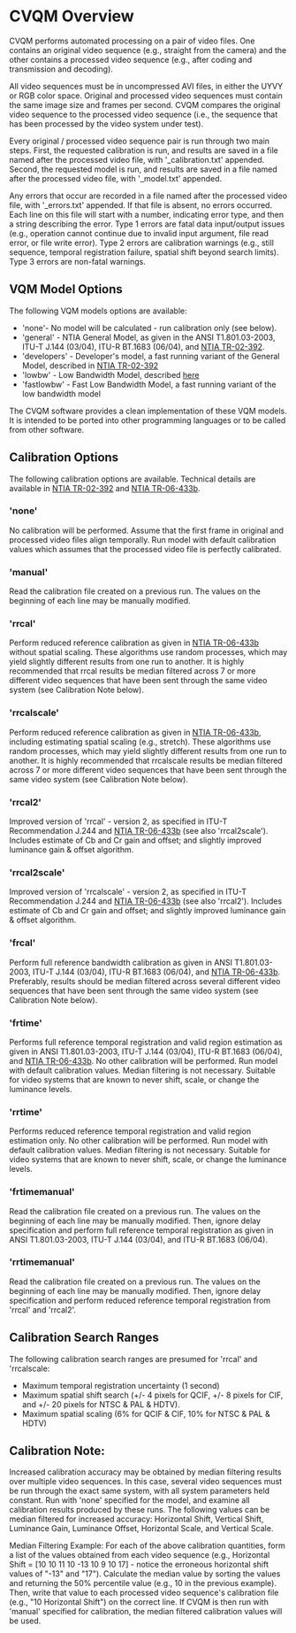 # CVQM Overview
CVQM performs automated processing on a pair of video files. One contains an original video sequence (e.g., straight from the camera) and the other contains a processed video sequence (e.g., after coding and transmission and decoding). 

All video sequences must be in uncompressed AVI files, in either the UYVY or RGB color space. Original and processed video sequences must contain the same image size and frames per second. CVQM compares the original video sequence to the processed video sequence (i.e., the sequence that has been processed by the video system under test). 

Every original / processed video sequence pair is run through two main steps. First, the requested calibration is run, and results are saved in a file named after the processed video file, with '_calibration.txt' appended. Second, the requested model is run, and results are saved in a file named after the processed video file, with '_model.txt' appended.

Any errors that occur are recorded in a file named after the processed video file, with '_errors.txt' appended. If that file is absent, no errors occurred. Each line on this file will start with a number, indicating error type, and then a string describing the error. 
Type 1 errors are fatal data input/output issues (e.g., operation cannot continue due to invalid input argument, file read error, or file write error). Type 2 errors are calibration warnings (e.g., still sequence, temporal registration failure, spatial shift beyond search limits). Type 3 errors are non-fatal warnings.

## VQM Model Options
The following VQM models options are available:

* 'none'- No model will be calculated - run calibration only (see below).
* 'general' - NTIA General Model, as given in the ANSI T1.801.03-2003, ITU-T J.144 (03/04), ITU-R BT.1683 (06/04), and [NTIA TR-02-392](https://its.ntia.gov/publications/details?pub=2423). 
* 'developers' - Developer's model, a fast running variant of the General Model, described in [NTIA TR-02-392](https://its.ntia.gov/publications/details?pub=2423)
* 'lowbw' - Low Bandwidth Model, described [here](https://its.ntia.gov/publications/details?pub=2575)
* 'fastlowbw' - Fast Low Bandwidth Model, a fast running variant of the low bandwidth model 

The CVQM software provides a clean implementation of these VQM models. 
It is intended to be ported into other programming languages or to be called from other software. 

## Calibration Options
The following calibration options are available. 
Technical details are available in [NTIA TR-02-392](https://its.ntia.gov/publications/details?pub=2423) and [NTIA TR-06-433b](https://its.ntia.gov/publications/details?pub=2465).

### 'none'
No calibration will be performed. Assume that the first frame in original and processed video files align temporally. Run model with default calibration values which assumes that the processed video file is perfectly calibrated.

### 'manual' 
Read the calibration file created on a previous run. The values on the beginning of each line may be manually modified.

### 'rrcal' 
Perform reduced reference calibration as given in [NTIA TR-06-433b](https://its.ntia.gov/publications/details?pub=2465) without spatial scaling. These algorithms use random processes, which may yield slightly different results from one run to another. 
It is highly recommended that rrcal results be median filtered across 7 or more different video sequences that have been sent through the same video system (see Calibration Note below).

### 'rrcalscale' 
Perform reduced reference calibration as given in [NTIA TR-06-433b](https://its.ntia.gov/publications/details?pub=2465), including estimating spatial scaling (e.g., stretch). These algorithms use random processes, which may yield slightly different results from one run to another. 
It is highly recommended that rrcalscale results be median filtered across 7 or more different video sequences that have been sent through the same video system (see Calibration Note below).

### 'rrcal2' 
Improved version of 'rrcal' - version 2, as specified in ITU-T Recommendation J.244 and [NTIA TR-06-433b](https://its.ntia.gov/publications/details?pub=2465) (see also 'rrcal2scale'). Includes estimate of Cb and Cr gain and offset; and slightly improved luminance gain & offset algorithm.

### 'rrcal2scale' 
Improved version of 'rrcalscale' - version 2, as specified in ITU-T Recommendation J.244 and [NTIA TR-06-433b](https://its.ntia.gov/publications/details?pub=2465) (see also 'rrcal2'). Includes estimate of Cb and Cr gain and offset; and slightly improved luminance gain & offset algorithm.

### 'frcal' 
Perform full reference bandwidth calibration as given in ANSI T1.801.03-2003, ITU-T J.144 (03/04), ITU-R BT.1683 (06/04), and [NTIA TR-06-433b](https://its.ntia.gov/publications/details?pub=2465). 
Preferably, results should be median filtered across several different video sequences that have been sent through the same video system (see Calibration Note below).

### 'frtime' 
Performs full reference temporal registration and valid region estimation as given in ANSI T1.801.03-2003, ITU-T J.144 (03/04), ITU-R BT.1683 (06/04), and [NTIA TR-06-433b](https://its.ntia.gov/publications/details?pub=2465). No other calibration will be performed. 
Run model with default calibration values. Median filtering is not necessary. Suitable for video systems that are known to never shift, scale, or change the luminance levels.

### 'rrtime' 
Performs reduced reference temporal registration and valid region estimation only. No other calibration will be performed. Run model with default calibration values. Median filtering is not necessary. 
Suitable for video systems that are known to never shift, scale, or change the luminance levels.

### 'frtimemanual' 
Read the calibration file created on a previous run. The values on the beginning of each line may be manually modified. 
Then, ignore delay specification and perform full reference temporal registration as given in ANSI T1.801.03-2003, ITU-T J.144 (03/04), and ITU-R BT.1683 (06/04).

### 'rrtimemanual' 
Read the calibration file created on a previous run. The values on the beginning of each line may be manually modified. Then, ignore delay specification and perform reduced reference temporal registration from 'rrcal' and 'rrcal2'.

## Calibration Search Ranges
The following calibration search ranges are presumed for 'rrcal' and 'rrcalscale:

* Maximum temporal registration uncertainty (1 second)
* Maximum spatial shift search (+/- 4 pixels for QCIF, +/- 8 pixels for CIF, and +/- 20 pixels for NTSC & PAL & HDTV).
* Maximum spatial scaling (6% for QCIF & CIF, 10% for NTSC & PAL & HDTV)

## Calibration Note:
Increased calibration accuracy may be obtained by median filtering results over multiple video sequences. In this case, several video sequences must be run through the exact same system, with all system parameters held constant. 
Run with 'none' specified for the model, and examine all calibration results produced by these runs. The following values can be median filtered for increased accuracy: Horizontal Shift, Vertical Shift, Luminance Gain, Luminance Offset, Horizontal Scale, and Vertical Scale.

Median Filtering Example: For each of the above calibration quantities, form a list of the values obtained from each video sequence (e.g., Horizontal Shift = [10 10 11 10 -13 10 9 10 17] - notice the erroneous horizontal shift values of "-13" and "17").
Calculate the median value by sorting the values and returning the 50% percentile value (e.g., 10 in the previous example). Then, write that value to each processed video sequence's calibration file (e.g., "10 Horizontal Shift") on the correct line. 
If CVQM is then run with 'manual' specified for calibration, the median filtered calibration values will be used.
